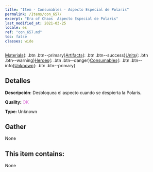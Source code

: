 ```yaml
---
title: "Item - Consumables - Aspecto Especial de Polaris"
permalink: /Items/con_657/
excerpt: "Era of Chaos  Aspecto Especial de Polaris"
last_modified_at: 2021-03-25
locale: es
ref: "con_657.md"
toc: false
classes: wide
---
```

 [Materials](/es/Items/){: .btn .btn--primary}[Artifacts](/es/Items/Artifacts/){: .btn .btn--success}[Units](/es/Items/Units/){: .btn .btn--warning}[Heroes](/es/Items/Heroes/){: .btn .btn--danger}[Consumables](/es/Items/Consumables/){: .btn .btn--info}[Unknown](/es/Items/Unknown/){: .btn .btn--primary}

## Detalles
 **Descripción:** Desbloquea el aspecto cuando se despierta la Polaris.

 **Quality:** <span style="color: #DA70D6">OK</span>

 **Type:** Unknown

## Gather

  None

## This item contains:

  None

